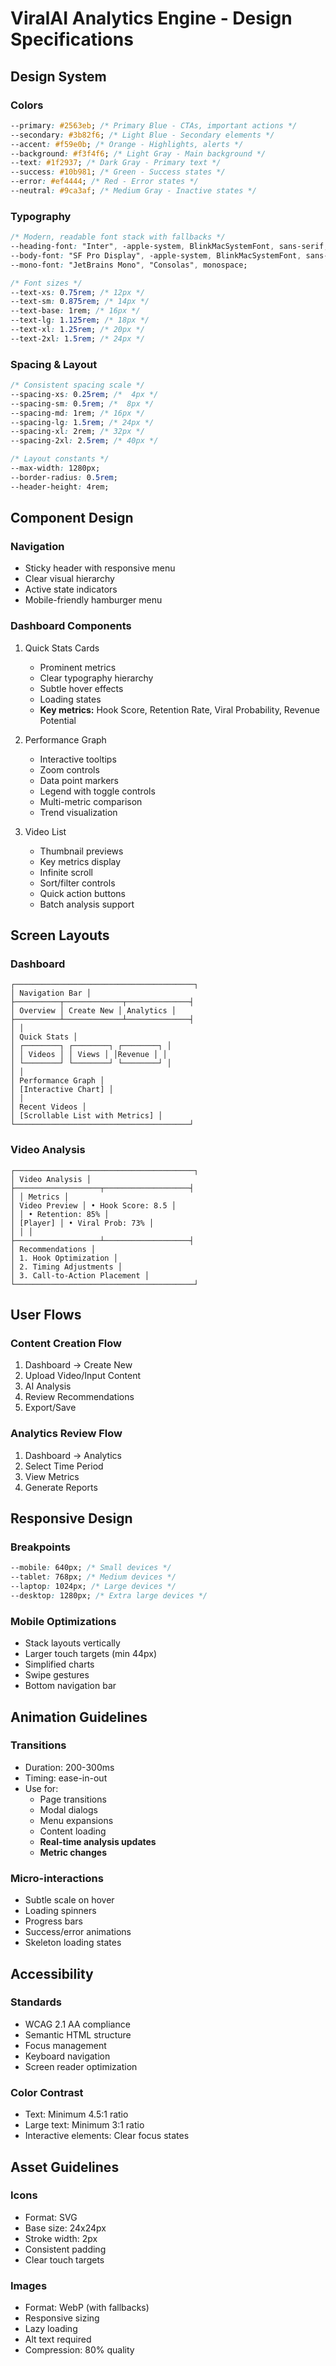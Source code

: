 # ViralAI Analytics Engine - Design Specifications

## Design System

### Colors

```css
--primary: #2563eb; /* Primary Blue - CTAs, important actions */
--secondary: #3b82f6; /* Light Blue - Secondary elements */
--accent: #f59e0b; /* Orange - Highlights, alerts */
--background: #f3f4f6; /* Light Gray - Main background */
--text: #1f2937; /* Dark Gray - Primary text */
--success: #10b981; /* Green - Success states */
--error: #ef4444; /* Red - Error states */
--neutral: #9ca3af; /* Medium Gray - Inactive states */
```

### Typography

```css
/* Modern, readable font stack with fallbacks */
--heading-font: "Inter", -apple-system, BlinkMacSystemFont, sans-serif;
--body-font: "SF Pro Display", -apple-system, BlinkMacSystemFont, sans-serif;
--mono-font: "JetBrains Mono", "Consolas", monospace;

/* Font sizes */
--text-xs: 0.75rem; /* 12px */
--text-sm: 0.875rem; /* 14px */
--text-base: 1rem; /* 16px */
--text-lg: 1.125rem; /* 18px */
--text-xl: 1.25rem; /* 20px */
--text-2xl: 1.5rem; /* 24px */
```

### Spacing & Layout

```css
/* Consistent spacing scale */
--spacing-xs: 0.25rem; /*  4px */
--spacing-sm: 0.5rem; /*  8px */
--spacing-md: 1rem; /* 16px */
--spacing-lg: 1.5rem; /* 24px */
--spacing-xl: 2rem; /* 32px */
--spacing-2xl: 2.5rem; /* 40px */

/* Layout constants */
--max-width: 1280px;
--border-radius: 0.5rem;
--header-height: 4rem;
```

## Component Design

### Navigation

- Sticky header with responsive menu
- Clear visual hierarchy
- Active state indicators
- Mobile-friendly hamburger menu

### Dashboard Components

1. Quick Stats Cards

   - Prominent metrics
   - Clear typography hierarchy
   - Subtle hover effects
   - Loading states
   - **Key metrics:** Hook Score, Retention Rate, Viral Probability, Revenue Potential

2. Performance Graph

   - Interactive tooltips
   - Zoom controls
   - Data point markers
   - Legend with toggle controls
   - Multi-metric comparison
   - Trend visualization

3. Video List
   - Thumbnail previews
   - Key metrics display
   - Infinite scroll
   - Sort/filter controls
   - Quick action buttons
   - Batch analysis support

## Screen Layouts

### Dashboard

```
┌────────────────────────────────────────┐
│ Navigation Bar │
├──────────┬─────────────┬──────────────┤
│ Overview │ Create New │ Analytics │
├──────────┴─────────────┴──────────────┤
│ │
│ Quick Stats │
│ ┌────────┐ ┌────────┐ ┌────────┐ │
│ │ Videos │ │ Views │ │Revenue │ │
│ └────────┘ └────────┘ └────────┘ │
│ │
│ Performance Graph │
│ [Interactive Chart] │
│ │
│ Recent Videos │
│ [Scrollable List with Metrics] │
└───────────────────────────────────────┘
```

### Video Analysis

```
┌────────────────────────────────────────┐
│ Video Analysis │
├───────────────────┬───────────────────┤
│ │ Metrics │
│ Video Preview │ • Hook Score: 8.5 │
│ │ • Retention: 85% │
│ [Player] │ • Viral Prob: 73% │
│ │ │
├───────────────────┴───────────────────┤
│ Recommendations │
│ 1. Hook Optimization │
│ 2. Timing Adjustments │
│ 3. Call-to-Action Placement │
└────────────────────────────────────────┘
```

## User Flows

### Content Creation Flow

1. Dashboard → Create New
2. Upload Video/Input Content
3. AI Analysis
4. Review Recommendations
5. Export/Save

### Analytics Review Flow

1. Dashboard → Analytics
2. Select Time Period
3. View Metrics
4. Generate Reports

## Responsive Design

### Breakpoints

```css
--mobile: 640px; /* Small devices */
--tablet: 768px; /* Medium devices */
--laptop: 1024px; /* Large devices */
--desktop: 1280px; /* Extra large devices */
```

### Mobile Optimizations

- Stack layouts vertically
- Larger touch targets (min 44px)
- Simplified charts
- Swipe gestures
- Bottom navigation bar

## Animation Guidelines

### Transitions

- Duration: 200-300ms
- Timing: ease-in-out
- Use for:
  - Page transitions
  - Modal dialogs
  - Menu expansions
  - Content loading
  - **Real-time analysis updates**
  - **Metric changes**

### Micro-interactions

- Subtle scale on hover
- Loading spinners
- Progress bars
- Success/error animations
- Skeleton loading states

## Accessibility

### Standards

- WCAG 2.1 AA compliance
- Semantic HTML structure
- Focus management
- Keyboard navigation
- Screen reader optimization

### Color Contrast

- Text: Minimum 4.5:1 ratio
- Large text: Minimum 3:1 ratio
- Interactive elements: Clear focus states

## Asset Guidelines

### Icons

- Format: SVG
- Base size: 24x24px
- Stroke width: 2px
- Consistent padding
- Clear touch targets

### Images

- Format: WebP (with fallbacks)
- Responsive sizing
- Lazy loading
- Alt text required
- Compression: 80% quality
